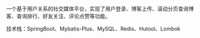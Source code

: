 一个基于用户关系的社交媒体平台，实现了用户登录、博客上传、滚动分页查询博客、查询排行、好友关注、评论点赞等功能。

技术栈：SpringBoot、Mybatis-Plus、MySQL、Redis、Hutool、Lombok
